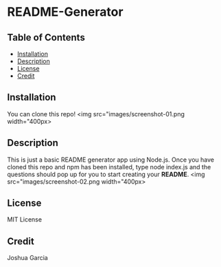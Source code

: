 # README-Generator

## Table of Contents
* [Installation](#installation)
* [Description](#description)
* [License](#license)
* [Credit](#credit)

## Installation 
You can clone this repo!
<img src="images/screenshot-01.png width="400px>

## Description
This is just a basic README generator app using Node.js. Once you have cloned this repo and npm has been installed, type node index.js and the questions should pop up for you to start creating your **README**. <img src="images/screenshot-02.png width="400px>

## License
MIT License

## Credit
Joshua Garcia 
